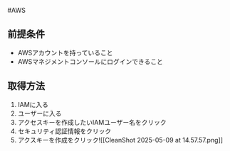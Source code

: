 #AWS 

##  前提条件

- AWSアカウントを持っていること
- AWSマネジメントコンソールにログインできること

## 取得方法

1. IAMに入る
2. ユーザーに入る
3. アクセスキーを作成したいIAMユーザー名をクリック
4. セキュリティ認証情報をクリック
5. アクスキーを作成をクリック![[CleanShot 2025-05-09 at 14.57.57.png]]
